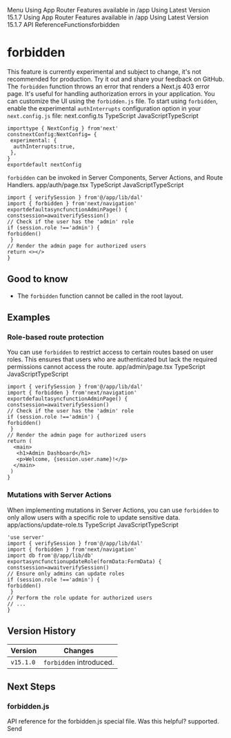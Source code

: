 Menu
Using App Router
Features available in /app
Using Latest Version
15.1.7
Using App Router
Features available in /app
Using Latest Version
15.1.7
API ReferenceFunctionsforbidden
# forbidden
This feature is currently experimental and subject to change, it's not recommended for production. Try it out and share your feedback on GitHub.
The `forbidden` function throws an error that renders a Next.js 403 error page. It's useful for handling authorization errors in your application. You can customize the UI using the `forbidden.js` file.
To start using `forbidden`, enable the experimental `authInterrupts` configuration option in your `next.config.js` file:
next.config.ts
TypeScript
JavaScriptTypeScript
```
importtype { NextConfig } from'next'
constnextConfig:NextConfig= {
 experimental: {
  authInterrupts:true,
 },
}
exportdefault nextConfig
```

`forbidden` can be invoked in Server Components, Server Actions, and Route Handlers.
app/auth/page.tsx
TypeScript
JavaScriptTypeScript
```
import { verifySession } from'@/app/lib/dal'
import { forbidden } from'next/navigation'
exportdefaultasyncfunctionAdminPage() {
constsession=awaitverifySession()
// Check if the user has the 'admin' role
if (session.role !=='admin') {
forbidden()
 }
// Render the admin page for authorized users
return <></>
}
```

## Good to know
  * The `forbidden` function cannot be called in the root layout.


## Examples
### Role-based route protection
You can use `forbidden` to restrict access to certain routes based on user roles. This ensures that users who are authenticated but lack the required permissions cannot access the route.
app/admin/page.tsx
TypeScript
JavaScriptTypeScript
```
import { verifySession } from'@/app/lib/dal'
import { forbidden } from'next/navigation'
exportdefaultasyncfunctionAdminPage() {
constsession=awaitverifySession()
// Check if the user has the 'admin' role
if (session.role !=='admin') {
forbidden()
 }
// Render the admin page for authorized users
return (
  <main>
   <h1>Admin Dashboard</h1>
   <p>Welcome, {session.user.name}!</p>
  </main>
 )
}
```

### Mutations with Server Actions
When implementing mutations in Server Actions, you can use `forbidden` to only allow users with a specific role to update sensitive data.
app/actions/update-role.ts
TypeScript
JavaScriptTypeScript
```
'use server'
import { verifySession } from'@/app/lib/dal'
import { forbidden } from'next/navigation'
import db from'@/app/lib/db'
exportasyncfunctionupdateRole(formData:FormData) {
constsession=awaitverifySession()
// Ensure only admins can update roles
if (session.role !=='admin') {
forbidden()
 }
// Perform the role update for authorized users
// ...
}
```

## Version History
Version| Changes  
---|---  
`v15.1.0`| `forbidden` introduced.  
## Next Steps
### forbidden.js
API reference for the forbidden.js special file.
Was this helpful?
supported.
Send
